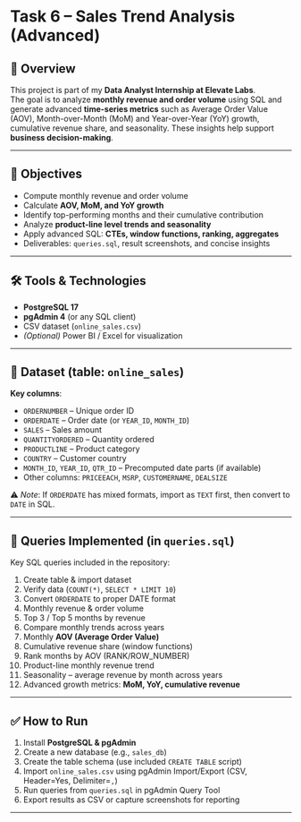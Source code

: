 # Task 6 – Sales Trend Analysis (Advanced)

## 📌 Overview
This project is part of my **Data Analyst Internship at Elevate Labs**.  
The goal is to analyze **monthly revenue and order volume** using SQL and generate advanced **time-series metrics** such as Average Order Value (AOV), Month-over-Month (MoM) and Year-over-Year (YoY) growth, cumulative revenue share, and seasonality. These insights help support **business decision-making**.

---

## 🎯 Objectives
- Compute monthly revenue and order volume  
- Calculate **AOV, MoM, and YoY growth**  
- Identify top-performing months and their cumulative contribution  
- Analyze **product-line level trends and seasonality**  
- Apply advanced SQL: **CTEs, window functions, ranking, aggregates**  
- Deliverables: `queries.sql`, result screenshots, and concise insights  

---

## 🛠 Tools & Technologies
- **PostgreSQL 17**  
- **pgAdmin 4** (or any SQL client)  
- CSV dataset (`online_sales.csv`)  
- *(Optional)* Power BI / Excel for visualization  

---

## 📂 Dataset (table: `online_sales`)
**Key columns**:  
- `ORDERNUMBER` – Unique order ID  
- `ORDERDATE` – Order date (or `YEAR_ID`, `MONTH_ID`)  
- `SALES` – Sales amount  
- `QUANTITYORDERED` – Quantity ordered  
- `PRODUCTLINE` – Product category  
- `COUNTRY` – Customer country  
- `MONTH_ID`, `YEAR_ID`, `QTR_ID` – Precomputed date parts (if available)  
- Other columns: `PRICEEACH`, `MSRP`, `CUSTOMERNAME`, `DEALSIZE`  

⚠️ *Note*: If `ORDERDATE` has mixed formats, import as `TEXT` first, then convert to `DATE` in SQL.  

---

## 📜 Queries Implemented (in `queries.sql`)
Key SQL queries included in the repository:
1. Create table & import dataset  
2. Verify data (`COUNT(*)`, `SELECT * LIMIT 10`)  
3. Convert `ORDERDATE` to proper DATE format  
4. Monthly revenue & order volume  
5. Top 3 / Top 5 months by revenue  
6. Compare monthly trends across years  
7. Monthly **AOV (Average Order Value)**  
8. Cumulative revenue share (window functions)  
9. Rank months by AOV (RANK/ROW_NUMBER)  
10. Product-line monthly revenue trend  
11. Seasonality – average revenue by month across years  
12. Advanced growth metrics: **MoM, YoY, cumulative revenue**  

---

## ✅ How to Run
1. Install **PostgreSQL & pgAdmin**  
2. Create a new database (e.g., `sales_db`)  
3. Create the table schema (use included `CREATE TABLE` script)  
4. Import `online_sales.csv` using pgAdmin Import/Export (CSV, Header=Yes, Delimiter=`,`)  
5. Run queries from `queries.sql` in pgAdmin Query Tool  
6. Export results as CSV or capture screenshots for reporting  

---
